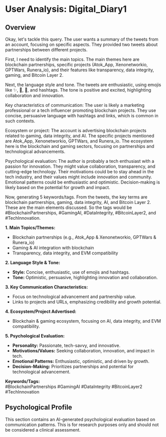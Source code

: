 # User Analysis: Digital_Diary1

## Overview

<think>
Okay, let's tackle this query. The user wants a summary of the tweets from an account, focusing on specific aspects. They provided two tweets about partnerships between different projects. 

First, I need to identify the main topics. The main themes here are blockchain partnerships, specific projects (Atok_App, Xenonetworkio, GPTWars, Runera_io), and their features like transparency, data integrity, gaming, and Bitcoin Layer 2. 

Next, the language style and tone. The tweets are enthusiastic, using emojis like ✨, 🚀, 🎯, and hashtags. The tone is positive and excited, highlighting collaboration and innovation.

Key characteristics of communication: The user is likely a marketing professional or a tech influencer promoting blockchain projects. They use concise, persuasive language with hashtags and links, which is common in such contexts.

Ecosystem or project: The account is advertising blockchain projects related to gaming, data integrity, and AI. The specific projects mentioned are Atok_App, Xenonetworkio, GPTWars, and Runera_io. The ecosystem here is the blockchain and gaming sectors, focusing on partnerships and technological advancements.

Psychological evaluation: The author is probably a tech enthusiast with a passion for innovation. They might value collaboration, transparency, and cutting-edge technology. Their motivations could be to stay ahead in the tech industry, and their values might include innovation and community. Emotional patterns could be enthusiastic and optimistic. Decision-making is likely based on the potential for growth and impact.

Now, generating 5 keywords/tags. From the tweets, the key terms are blockchain partnerships, gaming, data integrity, AI, and Bitcoin Layer 2. These are the main elements discussed. So the tags would be #BlockchainPartnerships, #GamingAI, #DataIntegrity, #BitcoinLayer2, and #TechInnovation.
</think>

**1. Main Topics/Themes:**  
- Blockchain partnerships (e.g., Atok_App & Xenonetworkio, GPTWars & Runera_io)  
- Gaming & AI integration with blockchain  
- Transparency, data integrity, and EVM compatibility  

**2. Language Style & Tone:**  
- **Style:** Concise, enthusiastic, use of emojis and hashtags.  
- **Tone:** Optimistic, persuasive, highlighting innovation and collaboration.  

**3. Key Communication Characteristics:**  
- Focus on technological advancement and partnership value.  
- Links to projects and URLs, emphasizing credibility and growth potential.  

**4. Ecosystem/Project Advertised:**  
- Blockchain & gaming ecosystem, focusing on AI, data integrity, and EVM compatibility.  

**5. Psychological Evaluation:**  
- **Personality:** Passionate, tech-savvy, and innovative.  
- **Motivations/Values:** Seeking collaboration, innovation, and impact in tech.  
- **Emotional Patterns:** Enthusiastic, optimistic, and driven by growth.  
- **Decision-Making:** Prioritizes partnerships and potential for technological advancement.  

**Keywords/Tags:**  
#BlockchainPartnerships #GamingAI #DataIntegrity #BitcoinLayer2 #TechInnovation

## Psychological Profile

This section contains an AI-generated psychological evaluation based on communication patterns. This is for research purposes only and should not be considered a clinical assessment.